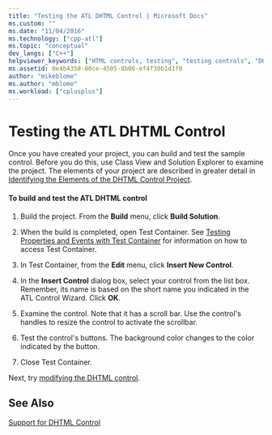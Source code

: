 ```yaml
---
title: "Testing the ATL DHTML Control | Microsoft Docs"
ms.custom: ""
ms.date: "11/04/2016"
ms.technology: ["cpp-atl"]
ms.topic: "conceptual"
dev_langs: ["C++"]
helpviewer_keywords: ["HTML controls, testing", "testing controls", "DHTML controls", "DHTML controls, testing"]
ms.assetid: 0e4b4358-80ce-4505-8b06-ef4f30b1d1f0
author: "mikeblome"
ms.author: "mblome"
ms.workload: ["cplusplus"]
---
```

# Testing the ATL DHTML Control
Once you have created your project, you can build and test the sample control. Before you do this, use Class View and Solution Explorer to examine the project. The elements of your project are described in greater detail in [Identifying the Elements of the DHTML Control Project](../atl/identifying-the-elements-of-the-dhtml-control-project.md).  
  
#### To build and test the ATL DHTML control  
  
1.  Build the project. From the **Build** menu, click **Build Solution**.  
  
2.  When the build is completed, open Test Container. See [Testing Properties and Events with Test Container](../mfc/testing-properties-and-events-with-test-container.md) for information on how to access Test Container.  
  
3.  In Test Container, from the **Edit** menu, click **Insert New Control**.  
  
4.  In the **Insert Control** dialog box, select your control from the list box. Remember, its name is based on the short name you indicated in the ATL Control Wizard. Click **OK**.  
  
5.  Examine the control. Note that it has a scroll bar. Use the control's handles to resize the control to activate the scrollbar.  
  
6.  Test the control's buttons. The background color changes to the color indicated by the button.  
  
7.  Close Test Container.  
  
 Next, try [modifying the DHTML control](../atl/modifying-the-atl-dhtml-control.md).  
  
## See Also  
 [Support for DHTML Control](../atl/atl-support-for-dhtml-controls.md)

